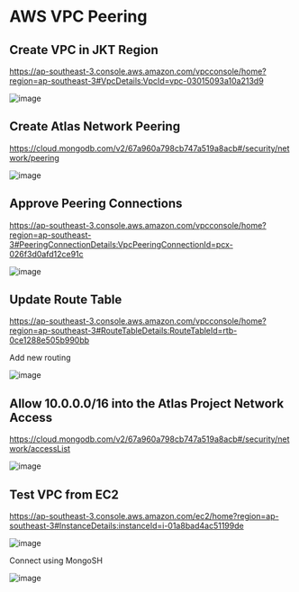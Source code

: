 # AWS VPC Peering

## Create VPC in JKT Region

https://ap-southeast-3.console.aws.amazon.com/vpcconsole/home?region=ap-southeast-3#VpcDetails:VpcId=vpc-03015093a10a213d9

![image](./img/a62423e0-cc2d-490b-a3c8-db082c9122ba)

## Create Atlas Network Peering

https://cloud.mongodb.com/v2/67a960a798cb747a519a8acb#/security/network/peering

![image](./img/820628ea-94f2-45da-b7b8-4a5d9f1e3e35)

## Approve Peering Connections

https://ap-southeast-3.console.aws.amazon.com/vpcconsole/home?region=ap-southeast-3#PeeringConnectionDetails:VpcPeeringConnectionId=pcx-026f3d0afd12ce91c

![image](./img/ea676c66-6d5b-4a17-9815-7642d8375353)

## Update Route Table

https://ap-southeast-3.console.aws.amazon.com/vpcconsole/home?region=ap-southeast-3#RouteTableDetails:RouteTableId=rtb-0ce1288e505b990bb

Add new routing

![image](./img/eb6bd744-0380-423f-bb20-bb13b089e041)

## Allow 10.0.0.0/16 into the Atlas Project Network Access

https://cloud.mongodb.com/v2/67a960a798cb747a519a8acb#/security/network/accessList

![image](./img/f6c4da95-dd47-4d2e-8b10-49da00a439c1)

## Test VPC from EC2

https://ap-southeast-3.console.aws.amazon.com/ec2/home?region=ap-southeast-3#InstanceDetails:instanceId=i-01a8bad4ac51199de

![image](./img/5722d953-e3cb-4a7e-9dea-06664ff8f26e)

Connect using MongoSH

![image](./img/5f99b6fd-e0eb-48b1-b9d3-e26008c62e25)


